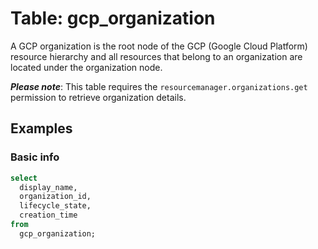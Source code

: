 # Table: gcp_organization

A GCP organization is the root node of the GCP (Google Cloud Platform) resource hierarchy and all resources that belong to an organization are located under the organization node.

**_Please note_**: This table requires the `resourcemanager.organizations.get` permission to retrieve organization details.

## Examples

### Basic info

```sql
select
  display_name,
  organization_id,
  lifecycle_state,
  creation_time
from
  gcp_organization;
```
